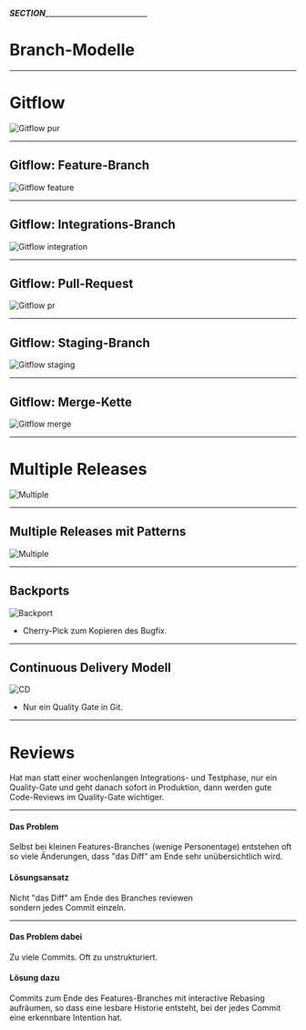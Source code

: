 ___SECTION_______________________________


Branch-Modelle
==============


_________________________________________

Gitflow
=======

![Gitflow pur](branch-modelle/abb-branching-strategie-gitflow.png)

_________________________________________

Gitflow: Feature-Branch
------------------------

![Gitflow feature](branch-modelle/abb-branching-strategie-gitflow-patterns-feature-branch.png)

_________________________________________

Gitflow: Integrations-Branch
-----------------------------

![Gitflow integration](branch-modelle/abb-branching-strategie-gitflow-patterns-integrationsbranch.png)

_________________________________________

Gitflow: Pull-Request
-----------------------------

![Gitflow pr](branch-modelle/abb-branching-strategie-gitflow-patterns-pull-requests.png)

_________________________________________

Gitflow: Staging-Branch
-----------------------------

![Gitflow staging](branch-modelle/abb-branching-strategie-gitflow-patterns-staging-branch.png)

_________________________________________

Gitflow: Merge-Kette
-----------------------------

![Gitflow merge](branch-modelle/abb-branching-strategie-gitflow-patterns-merge-kette.png)

_________________________________________



Multiple Releases
=================

![Multiple](branch-modelle/abb-release-produkte.png)

_________________________________________

Multiple Releases mit Patterns
------------------------------

![Multiple](branch-modelle/abb-release-produkte-patterns.png)

_________________________________________



Backports
---------

![Backport](branch-modelle/abb-release-produkte-backport.png)

 * Cherry-Pick zum Kopieren des Bugfix.

_________________________________________


Continuous Delivery Modell
--------------------------

![CD](branch-modelle/abb-release-continuous-delivery.png)

 * Nur ein Quality Gate in Git.

_________________________________________

Reviews
========

Hat man statt einer wochenlangen Integrations- und Testphase, nur ein Quality-Gate und geht danach sofort in Produktion, dann werden gute Code-Reviews im Quality-Gate wichtiger.

_________________________________________

#### Das Problem

Selbst bei kleinen Features-Branches (wenige Personentage) entstehen oft so viele Änderungen, dass "das Diff" am Ende sehr unübersichtlich wird.


#### Lösungsansatz

Nicht "das Diff" am Ende des Branches reviewen<br/>
sondern jedes Commit einzeln.

_________________________________________

#### Das Problem dabei

Zu viele Commits. Oft zu unstrukturiert.

#### Lösung dazu

Commits zum Ende des Features-Branches mit interactive Rebasing aufräumen, so dass eine lesbare Historie entsteht, bei der jedes Commit eine erkennbare Intention hat.
